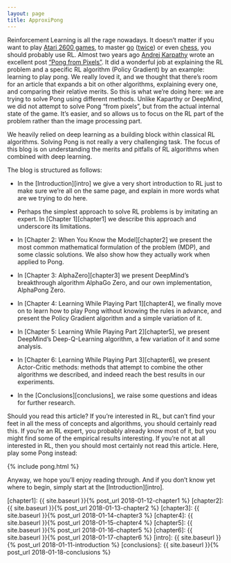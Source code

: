 ```yaml
---
layout: page
title: ApproxiPong
---
```


Reinforcement Learning is all the rage nowadays. It doesn’t matter if you want to play [Atari 2600 games][atari], to master [go][alpha-go] ([twice][alpha-go-zero]) or even [chess][alpha-zero], you should probably use RL.
Almost two years ago [Andrej Karpathy][karpathy] wrote an excellent post [“Pong from Pixels”][pong-pixels]. It did a wonderful job at explaining the RL problem and a specific RL algorithm (Policy Gradient) by an example: learning to play pong. We really loved it, and we thought that there’s room for an article that expands a bit on other algorithms, explaining every one, and comparing their relative merits. So this is what we’re doing here: we are trying to solve Pong using different methods. Unlike Kaparthy or DeepMind, we did not attempt to solve Pong “from pixels”, but from  the actual internal state of the game. It’s easier, and so allows us to focus on the RL part of the problem rather than the image processing part. 

We heavily relied on deep learning as a building block within classical RL algorithms. Solving Pong is not really a very challenging task. The focus of this blog is on understanding the merits and pitfalls of RL algorithms when combined with deep learning. 

The blog is structured as follows:

- In the [Introduction][intro] we give a very short introduction to RL just to make sure we’re all on the same page, and explain in more words what are we trying to do here.

- Perhaps the simplest approach to solve RL problems is by imitating an expert. In [Chapter 1][chapter1] we describe this approach and underscore its limitations. 

- In [Chapter 2: When You Know the Model][chapter2] we present the most common mathematical formulation of the problem (MDP), and some classic solutions. We also show how they actually work when applied to Pong.

- In [Chapter 3: AlphaZero][chapter3] we present DeepMind’s breakthrough algorithm AlphaGo Zero, and our own implementation, AlphaPong Zero.

- In [Chapter 4: Learning While Playing Part 1][chapter4], we finally move on to learn how to play Pong without knowing the rules in advance, and present the Policy Gradient algorithm and a simple variation of it.

- In [Chapter 5: Learning While Playing Part 2][chapter5], we present DeepMind’s Deep-Q-Learning algorithm, a few variation of it and some analysis.

- In [Chapter 6: Learning While Playing Part 3][chapter6], we present Actor-Critic methods: methods that attempt to combine the other algorithms we described, and indeed reach the best results in our experiments.

- In the [Conclusions][conclusions], we raise some questions and ideas for further research.

Should you read this article? If you’re interested in RL, but can’t find your feet in all the mess of concepts and algorithms, you should certainly read this. If you’re an RL expert, you probably already know most of it, but you might find some of the empirical results interesting. If you’re not at all interested in RL, then you should most certainly not read this article. Here, play some Pong instead:

{% include pong.html %}

Anyway, we hope you’ll enjoy reading through. And if you don’t know yet where to begin, simply start at the [Introduction][intro].

[atari]: https://deepmind.com/research/dqn/
[alpha-go]: https://deepmind.com/research/alphago/
[alpha-go-zero]: https://deepmind.com/blog/alphago-zero-learning-scratch/
[alpha-zero]: https://arxiv.org/abs/1712.01815
[karpathy]: http://karpathy.github.io/
[pong-pixels]: http://karpathy.github.io/2016/05/31/rl/
[chapter1]: {{ site.baseurl }}{% post_url 2018-01-12-chapter1 %}
[chapter2]: {{ site.baseurl }}{% post_url 2018-01-13-chapter2 %}
[chapter3]: {{ site.baseurl }}{% post_url 2018-01-14-chapter3 %}
[chapter4]: {{ site.baseurl }}{% post_url 2018-01-15-chapter4 %}
[chapter5]: {{ site.baseurl }}{% post_url 2018-01-16-chapter5 %}
[chapter6]: {{ site.baseurl }}{% post_url 2018-01-17-chapter6 %}
[intro]: {{ site.baseurl }}{% post_url 2018-01-11-introduction %}
[conclusions]: {{ site.baseurl }}{% post_url 2018-01-18-conclusions %}
